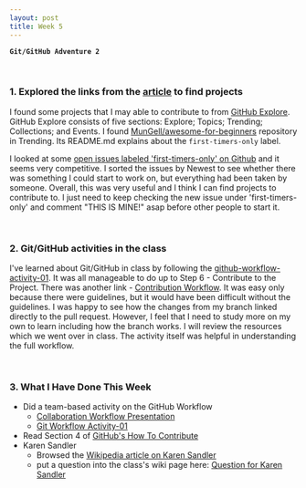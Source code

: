 ```yaml
---
layout: post
title: Week 5
---
```

**`Git/GitHub Adventure 2`**

&nbsp;
&nbsp;
&nbsp;

### 1. Explored the links from the [article](https://opensource.guide/how-to-contribute/#finding-a-project-to-contribute-to) to find projects 

  I found some projects that I may able to contribute to from [GitHub Explore](https://github.com/explore). GitHub Explore consists of five sections: Explore; Topics; Trending; Collections; and Events. I found [MunGell/awesome-for-beginners](https://github.com/MunGell/awesome-for-beginners) repository in Trending. Its README.md explains about the `first-timers-only` label. 

  I looked at some [open issues labeled 'first-timers-only' on Github](https://github.com/search?utf8=%E2%9C%93&q=label%3Afirst-timers-only+is%3Aissue+is%3Aopen&type=) and it seems very competitive. I sorted the issues by Newest to see whether there was something I could start to work on, but everything had been taken by someone. Overall, this was very useful and I think I can find projects to contribute to. I just need to keep checking the new issue under 'first-timers-only' and comment "THIS IS MINE!" asap before other people to start it.

&nbsp;
&nbsp;

### 2. Git/GitHub activities in the class

  I've learned about Git/GitHub in class by following the [github-workflow-activity-01](https://github.com/hunter-college-ossd-fall-2019/github-workflow-activity-01). It was all manageable to do up to Step 6 - Contribute to the Project. There was another link - [Contribution Workflow](https://github.com/hunter-college-ossd-fall-2019/github-workflow-activity-01/blob/master/contribution-workflow.md). It was easy only because there were guidelines, but it would have been difficult without the guidelines. I was happy to see how the changes from my branch linked directly to the pull request. However, I feel that I need to study more on my own to learn including how the branch works. I will review the resources which we went over in class. The activity itself was helpful in understanding the full workflow.

&nbsp;
&nbsp;

### 3. What I Have Done This Week
  * Did a team-based activity on the GitHub Workflow
    * [Collaboration Workflow Presentation](http://www.compsci.hunter.cuny.edu/~sweiss/course_materials/csci395.86/slides/github-workflow-presentation.pdf)
    * [Git Workflow Activity-01](https://github.com/hunter-college-ossd-fall-2019/github-workflow-activity-01)
  * Read Section 4 of [GitHub's How To Contribute](https://opensource.guide/how-to-contribute/#finding-a-project-to-contribute-to)
  * Karen Sandler
    * Browsed the [Wikipedia article on Karen Sandler](https://en.wikipedia.org/wiki/Karen_Sandler)
    * put a question into the class's wiki page here: [Question for Karen Sandler](https://github.com/hunter-college-ossd-fall-2019/class-wiki/wiki/Questions-for-Karen-Sandler)

&nbsp;
&nbsp;
&nbsp;
